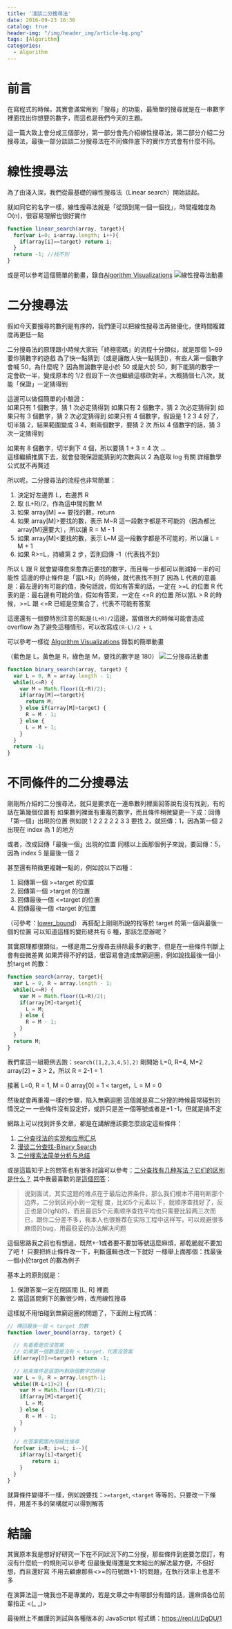 ```yaml
---
title: '淺談二分搜尋法'
date: 2016-09-23 16:36
catalog: true
header-img: "/img/header_img/article-bg.png"
tags: [Algorithm]
categories:
  - Algorithm
---
```

# 前言

在寫程式的時候，其實會滿常用到「搜尋」的功能，最簡單的搜尋就是在一串數字裡面找出你想要的數字，而這也是我們今天的主題。

這一篇大致上會分成三個部分，第一部分會先介紹線性搜尋法，第二部分介紹二分搜尋法，最後一部分談談二分搜尋法在不同條件底下的實作方式會有什麼不同。

<!-- more -->

# 線性搜尋法

為了由淺入深，我們從最基礎的線性搜尋法（Linear search）開始談起。

就如同它的名字一樣，線性搜尋法就是「從頭到尾一個一個找」，時間複雜度為 O(n)，很容易理解也很好實作

``` javascript
function linear_search(array, target){
  for(var i=0; i<array.length; i++){
    if(array[i]==target) return i;
  }
  return -1; //找不到
}
```

或是可以參考這個簡單的動畫，錄自[Algorithm Visualizations](https://www.cs.usfca.edu/~galles/visualization/Search.html)
![線性搜尋法動畫](/img/old-articles/binary-p1.gif)

# 二分搜尋法

假如今天要搜尋的數列是有序的，我們便可以把線性搜尋法再做優化，使時間複雜度再更低一點

二分搜尋法的原理跟小時候大家玩「終極密碼」的流程十分類似，就是那個 1~99 要你猜數字的遊戲
為了快一點猜到（或是讓敵人快一點猜到），有些人第一個數字會喊 50，為什麼呢？
因為無論數字是小於 50 或是大於 50，剩下能猜的數字一定會砍一半，變成原本的 1/2
假設下一次也繼續這樣砍對半，大概猜個七八次，就能「保證」一定猜得到

這邊可以做個簡單的小驗證：  
如果只有 1 個數字，猜 1 次必定猜得到
如果只有 2 個數字，猜 2 次必定猜得到
如果只有 3 個數字，猜 2 次必定猜得到
如果只有 4 個數字，假設是 1 2 3 4 好了，切半猜 2，結果範圍變成 3 4，剩兩個數字，要猜 2 次
所以 4 個數字的話，猜 3 次一定猜得到

如果有 8 個數字，切半剩下 4 個，所以要猜 1 + 3 = 4 次
...  
這樣繼續推廣下去，就會發現保證能猜到的次數與以 2 為底取 log 有關
詳細數學公式就不再贅述

所以呢，二分搜尋法的流程也非常簡單：

1. 決定好左邊界 L，右邊界 R
2. 取 (L+R)/2，作為這中間的數 M
3. 如果 array[M] == 要找的數，return
4. 如果 array[M]>要找的數，表示 M~R 這一段數字都是不可能的（因為都比array[M]還要大），所以讓 R = M - 1
5. 如果 array[M]<要找的數，表示 L~M 這一段數字都是不可能的，所以讓 L = M + 1
6. 如果 R>=L，持續第 2 步，否則回傳 -1（代表找不到）

所以 L 跟 R 就會變得愈來愈靠近要找的數字，而且每一步都可以刪減掉一半的可能性
這邊的停止條件是「當L>R」的時候，就代表找不到了
因為 L 代表的意義是：最左邊的有可能的值，換句話說，假如有答案的話，一定在 >=L 的位置
R 代表的是：最右邊有可能的值，假如有答案，一定在 <=R 的位置
所以當L > R 的時候，>=L 跟 <=R 已經是空集合了，代表不可能有答案

這邊還有一個要特別注意的點是`(L+R)/2`這邊，當值很大的時候可能會造成 overflow
為了避免這種情形，可以改寫成`(R-L)/2 + L`

可以參考一樣從 [Algorithm Visualizations](https://www.cs.usfca.edu/~galles/visualization/Search.html) 錄製的簡單動畫

（藍色是 L，黃色是 R，綠色是 M，要找的數字是 180）
![二分搜尋法動畫](/img/old-articles/binary-p2.gif)

``` javascript
function binary_search(array, target) {
  var L = 0, R = array.length - 1;
  while(L<=R) {
    var M = Math.floor((L+R)/2);
    if(array[M]==target){
      return M;
    } else if(array[M]>target) {
      R = M - 1;
    } else {
      L = M + 1;
    }
  }
  return -1;
}
```

# 不同條件的二分搜尋法

剛剛所介紹的二分搜尋法，就只是要求在一連串數列裡面回答說有沒有找到，有的話在第幾個位置有
如果數列裡面有重複的數字，而且條件稍微變更一下成：回傳「第一個」出現的位置
例如說 1 2 2 2 2 2 3 3 要找 2，就回傳：1，因為第一個 2 出現在 index 為 1 的地方

或者，改成回傳「最後一個」出現的位置
同樣以上面那個例子來說，要回傳：5，因為 index 5 是最後一個 2

甚至還有稍微更複雜一點的，例如說以下四種：

1. 回傳第一個 >=target 的位置
2. 回傳第一個 >target 的位置
3. 回傳最後一個 <=target 的位置
4. 回傳最後一個 <target 的位置

（可參考：[lower_bound](http://www.cplusplus.com/reference/algorithm/lower_bound/)）
再搭配上剛剛所說的找等於 target 的第一個與最後一個的位置
可以知道這樣的變形總共有 6 種，那該怎麼辦呢？

其實原理都很類似，一樣是用二分搜尋去排除最多的數字，但是在一些條件判斷上會有些微差異
如果弄得不好的話，很容易會造成無窮迴圈，例如說找最後一個小於target 的數：

``` javascript
function search(array, target){
  var L = 0, R = array.length - 1;
  while(L<=R) {
    var M = Math.floor((L+R)/2);
    if(array[M]<target){
      L = M;
    } else {
      R = M - 1;
    }
  }
  return M;
}
```

我們拿這一組範例去跑：`search([1,2,3,4,5],2)`
剛開始 L=0, R=4, M=2
array[2] = 3 > 2，所以 R = 2-1 = 1

接著 L=0, R = 1, M = 0
array[0] = 1 < target，L = M = 0

然後就會再重複一樣的步驟，陷入無窮迴圈
這個就是寫二分搜的時候最常碰到的情況之一
一些條件沒有設定好，或許只是差一個等號或者是+1 -1，但就是搞不定

網路上可以找到許多文章，都是在講解應該要怎麼設定這些條件：

1. [二分查找法的实现和应用汇总](http://www.cnblogs.com/ider/archive/2012/04/01/binary_search.html)
2. [漫谈二分查找-Binary Search ](http://duanple.blog.163.com/blog/static/709717672009049528185/)
3. [二分搜索法简单分析与总结](http://zhengboyang.com/2016/03/18/%E4%BA%8C%E5%88%86%E6%90%9C%E7%B4%A2%E6%B3%95%E7%AE%80%E5%8D%95%E5%88%86%E6%9E%90%E4%B8%8E%E6%80%BB%E7%BB%93/)

或是這篇知乎上的問答也有很多討論可以參考：[二分查找有几种写法？它们的区别是什么？](https://www.zhihu.com/question/36132386)
其中我最喜歡的是[這個回答](https://www.zhihu.com/question/36132386/answer/97729337)：

> 说到面试，其实这题的难点在于最后边界条件，那么我们根本不用判断那个边界，二分到区间小到一定程
度，比如5个元素以下，就顺序查找好了，反正也是O(lgN)的，而且最后5个元素顺序查找平均也只需要比较两三次而已，跟你二分差不多，我本人也很推荐在实际工程中这样写，可以规避很多麻烦的bug，用最稳妥的办法解决问题

這個思路我之前也有想過，既然+-1或者要不要加等號這麼麻煩，那乾脆就不要加了吧！
只要把終止條件改一下，判斷邏輯也改一下就好
一樣舉上面那個：找最後一個小於target 的數為例子

基本上的原則就是：

1. 保證答案一定在閉區間 [L, R] 裡面
2. 當這區間剩下的數很少時，改用線性搜尋

這樣就不用怕碰到無窮迴圈的問題了，下面附上程式碼：

``` javascript
// 傳回最後一個 < target 的數
function lower_bound(array, target) {
	
  // 先看看是否沒答案
  // 如果第一個數還是沒有 < target，代表沒答案
  if(array[0]>=target) return -1;
  
  // 結束條件是區間內剩兩個數字的時候
  var L = 0, R = array.length-1;
  while((R-L+1)>2) {
    var M = Math.floor((L+R)/2);
    if(array[M]<target){
      L = M;
    } else {
      R = M - 1;
    }
  }
  
  // 在答案範圍內用線性搜尋
  for(var i=R; i>=L; i--){
  	if(array[i]<target){
  		return i;
  	}
  }	
}
```

就算條件變得不一樣，例如說要找：`>=target`, `<target` 等等的，只要改一下條件，用差不多的架構就可以得到解答

# 結論
其實原本我是想好好研究一下在不同狀況下的二分搜，那些條件到底要怎麼訂，有沒有什麼統一的規則可以參考
但最後覺得還是文末給出的解法最方便，不但好想，而且還好寫
不用去顧慮那些<>=的符號跟+1-1的問題，在執行效率上也差不多

在演算法這一塊我也不是專業的，若是文章之中有哪部分有錯的話，還麻煩各位前輩指正 <(_ _)>

最後附上不嚴謹的測試與各種版本的 JavaScript 程式碼：https://repl.it/DgDU/1
